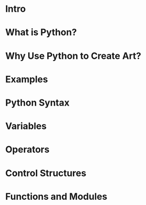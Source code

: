 # Intro

# What is Python?

# Why Use Python to Create Art?

# Examples

# Python Syntax

# Variables

# Operators



# Control Structures

# Functions and Modules
